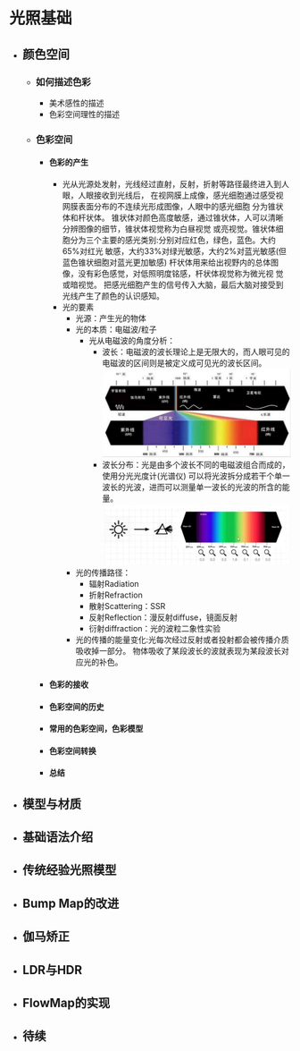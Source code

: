 # 光照基础
+ ## 颜色空间
  + ### 如何描述色彩
    + 美术感性的描述
    + 色彩空间理性的描述
  + ### 色彩空间
    + #### 色彩的产生
        + 光从光源处发射，光线经过直射，反射，折射等路径最终进入到人眼，人眼接收到光线后，
        在视网膜上成像，感光细胞通过感受视网膜表面分布的不连续光形成图像，人眼中的感光细胞
        分为锥状体和杆状体。
        锥状体对颜色高度敏感，通过锥状体，人可以清晰分辨图像的细节，锥状体视觉称为白昼视觉
        或亮视觉。锥状体细胞分为三个主要的感光类别:分别对应红色，绿色，蓝色。大约65%对红光
        敏感，大约33%对绿光敏感，大约2%对蓝光敏感(但蓝色锥状细胞对蓝光更加敏感)
        杆状体用来给出视野内的总体图像，没有彩色感觉，对低照明度铭感，杆状体视觉称为微光视
        觉或暗视觉。
        把感光细胞产生的信号传入大脑，最后大脑对接受到光线产生了颜色的认识感知。
        + 光的要素
            + 光源：产生光的物体
            + 光的本质：电磁波/粒子
              + 光从电磁波的角度分析：
                + 波长：电磁波的波长理论上是无限大的，而人眼可见的电磁波的区间则是被定义成可见光的波长区间。
                ![avatar](https://github.com/Thousandyearsofwar/100TA_Note/blob/main/Image/2.1Texture/VisibleLight.png?raw=true)
                + 波长分布：光是由多个波长不同的电磁波组合而成的，使用分光光度计(光谱仪)
                可以将光波拆分成若干个单一波长的光波，进而可以测量单一波长的光波的所含的能
                量。
                ![avatar](https://github.com/Thousandyearsofwar/100TA_Note/blob/main/Image/2.1Texture/spectrometer.png?raw=true)
            + 光的传播路径：
                + 辐射Radiation
                + 折射Refraction
                + 散射Scattering：SSR
                + 反射Reflection：漫反射diffuse，镜面反射
                + 衍射diffraction：光的波粒二象性实验
            + 光的传播的能量变化:光每次经过反射或者投射都会被传播介质吸收掉一部分。
            物体吸收了某段波长的波就表现为某段波长对应光的补色。
    + #### 色彩的接收
    + #### 色彩空间的历史
    + #### 常用的色彩空间，色彩模型
    + #### 色彩空间转换
    + #### 总结
+ ## 模型与材质
+ ## 基础语法介绍
+ ## 传统经验光照模型
+ ## Bump Map的改进
+ ## 伽马矫正
+ ## LDR与HDR
+ ## FlowMap的实现
+ ## 待续